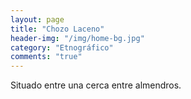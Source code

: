 ```yaml
---
layout: page
title: "Chozo Laceno"
header-img: "/img/home-bg.jpg"
category: "Etnográfico"
comments: "true"
---
```



Situado entre una cerca entre almendros.





